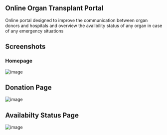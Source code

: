 ## Online Organ Transplant Portal
Online portal designed to improve the communication between organ donors and hospitals and overview the availbility status of any organ in case of any emergency situations

## Screenshots
### Homepage
![image](https://github.com/OjasKetkar/Online-Organ-Transplant-Portal/assets/98796669/ef8d4550-3558-478e-93de-dcd157060762)

## Donation Page
![image](https://github.com/OjasKetkar/Online-Organ-Transplant-Portal/assets/98796669/0a224e08-96f6-4644-a5d0-9a98a5aa9f40)

## Availabilty Status Page
![image](https://github.com/OjasKetkar/Online-Organ-Transplant-Portal/assets/98796669/8f5502da-e221-49b2-9bba-e31b8a8153b9)


